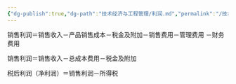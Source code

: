 ```yaml
---
{"dg-publish":true,"dg-path":"技术经济与工程管理/利润.md","permalink":"/技术经济与工程管理/利润/","dgPassFrontmatter":true,"noteIcon":"","created":"2024-05-21T15:20:27.996+08:00","updated":"2024-05-30T17:32:26.442+08:00"}
---
```



销售利润＝销售收入－产品销售成本－税金及附加－销售费用－管理费用 －财务费用

销售利润＝销售收入－总成本费用－税金及附加 

税后利润（净利润）＝销售利润－所得税